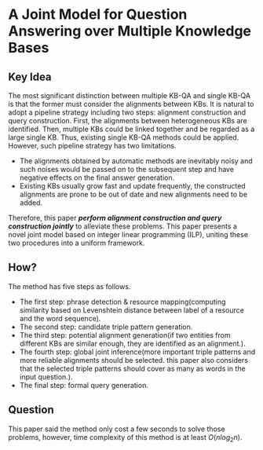 # A Joint Model for Question Answering over Multiple Knowledge Bases
## Key Idea  
The most significant distinction between multiple KB-QA and single KB-QA is that the former must consider the alignments between KBs. It is natural to adopt a pipeline strategy including two steps: alignment construction and query construction. First, the alignments between heterogeneous KBs are identified. Then, multiple KBs could be linked together and be regarded as a large single KB. Thus, existing single KB-QA methods could be applied. However, such pipeline strategy has two limitations.  
* The alignments obtained by automatic methods are inevitably noisy and such noises would be passed on to the subsequent step and have negative effects on the final answer generation.  
* Existing KBs usually grow fast and update frequently, the constructed alignments are prone to be out of date and new alignments need to be added.  

Therefore, this paper ***perform alignment construction and query construction jointly*** to alleviate these problems. This paper presents a novel joint model based on integer linear programming (ILP), uniting these two procedures into a uniform framework.  

## How?  
The method has five steps as follows.   
* The first step: phrase detection & resource mapping(computing similarity based on Levenshtein distance between label of a resource and the word sequence).  
* The second step: candidate triple pattern generation.  
* The third step: potential alignment generation(if two entities from different KBs are similar enough, they are identified as an alignment.).  
* The fourth step: global joint inference(more important triple patterns and more reliable alignments should be selected. this paper also considers that the selected triple patterns should cover as many as words in the input question.).  
* The final step: formal query generation.  

## Question
This paper said the method only cost a few seconds to solve those problems, however, time complexity of this method is at least $O(nlog_2n)$.   
